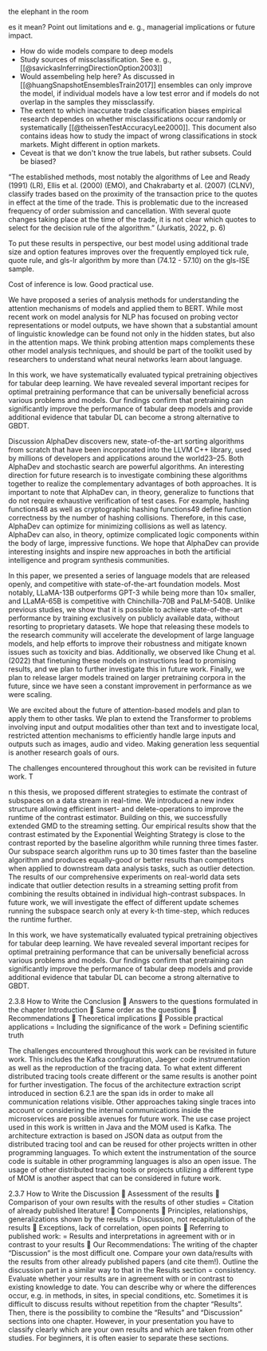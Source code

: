 

the elephant in the room


es it mean? Point out limitations and e. g., managerial implications or future impact.
- How do wide models compare to deep models
- Study sources of missclassification. See e. g., [[@savickasInferringDirectionOption2003]]
- Would assembeling help here? As discussed in [[@huangSnapshotEnsemblesTrain2017]] ensembles can only improve the model, if individual models have a low test error and if models do not overlap in the samples they missclassify.
- The extent to which inaccurate trade classification biases empirical research dependes on whether misclassifications occur randomly or systematically [[@theissenTestAccuracyLee2000]]. This document also contains ideas how to study the impact of wrong classifications in stock markets. Might different in option markets.
- Ceveat is that we don't know the true labels, but rather subsets. Could be biased?

“The established methods, most notably the algorithms of Lee and Ready (1991) (LR), Ellis et al. (2000) (EMO), and Chakrabarty et al. (2007) (CLNV), classify trades based on the proximity of the transaction price to the quotes in effect at the time of the trade. This is problematic due to the increased frequency of order submission and cancellation. With several quote changes taking place at the time of the trade, it is not clear which quotes to select for the decision rule of the algorithm.” (Jurkatis, 2022, p. 6)

To put these results in perspective, our best model using additional trade size and option features improves over the frequently employed tick rule, quote rule, and gls-lr algorithm by more than (74.12 - 57.10) on the gls-ISE sample. 

Cost of inference is low. Good practical use.



We have proposed a series of analysis methods for understanding the attention mechanisms of models and applied them to BERT. While most recent work on model analysis for NLP has focused on probing vector representations or model outputs, we have shown that a substantial amount of linguistic knowledge can be found not only in the hidden states, but also in the attention maps. We think probing attention maps complements these other model analysis techniques, and should be part of the toolkit used by researchers to understand what neural networks learn about language.

In this work, we have systematically evaluated typical pretraining objectives for tabular deep learning. We have revealed several important recipes for optimal pretraining performance that can be universally beneficial across various problems and models. Our findings confirm that pretraining can significantly improve the performance of tabular deep models and provide additional evidence that tabular DL can become a strong alternative to GBDT.


Discussion AlphaDev discovers new, state-of-the-art sorting algorithms from scratch that have been incorporated into the LLVM C++ library, used by millions of developers and applications around the world23–25. Both AlphaDev and stochastic search are powerful algorithms. An interesting direction for future research is to investigate combining these algorithms together to realize the complementary advantages of both approaches. It is important to note that AlphaDev can, in theory, generalize to functions that do not require exhaustive verification of test cases. For example, hashing functions48 as well as cryptographic hashing functions49 define function correctness by the number of hashing collisions. Therefore, in this case, AlphaDev can optimize for minimizing collisions as well as latency. AlphaDev can also, in theory, optimize complicated logic components within the body of large, impressive functions. We hope that AlphaDev can provide interesting insights and inspire new approaches in both the artificial intelligence and program synthesis communities.

In this paper, we presented a series of language models that are released openly, and competitive with state-of-the-art foundation models. Most notably, LLaMA-13B outperforms GPT-3 while being more than 10× smaller, and LLaMA-65B is competitive with Chinchilla-70B and PaLM-540B. Unlike previous studies, we show that it is possible to achieve state-of-the-art performance by training exclusively on publicly available data, without resorting to proprietary datasets. We hope that releasing these models to the research community will accelerate the development of large language models, and help efforts to improve their robustness and mitigate known issues such as toxicity and bias. Additionally, we observed like Chung et al. (2022) that finetuning these models on instructions lead to promising results, and we plan to further investigate this in future work. Finally, we plan to release larger models trained on larger pretraining corpora in the future, since we have seen a constant improvement in performance as we were scaling.

We are excited about the future of attention-based models and plan to apply them to other tasks. We plan to extend the Transformer to problems involving input and output modalities other than text and to investigate local, restricted attention mechanisms to efficiently handle large inputs and outputs such as images, audio and video. Making generation less sequential is another research goals of ours.

The challenges encountered throughout this work can be revisited in future work. T

n this thesis, we proposed different strategies to estimate the contrast of subspaces on a data stream in real-time. We introduced a new index structure allowing efficient insert- and delete-operations to improve the runtime of the contrast estimator. Building on this, we successfully extended GMD to the streaming setting. Our empirical results show that the contrast estimated by the Exponential Weighting Strategy is close to the contrast reported by the baseline algorithm while running three times faster. Our subspace search algorithm runs up to 30 times faster than the baseline algorithm and produces equally-good or better results than competitors when applied to downstream data analysis tasks, such as outlier detection. The results of our comprehensive experiments on real-world data sets indicate that outlier detection results in a streaming setting profit from combining the results obtained in individual high-contrast subspaces. In future work, we will investigate the effect of different update schemes running the subspace search only at every k-th time-step, which reduces the runtime further.

In this work, we have systematically evaluated typical pretraining objectives for tabular deep learning. We have revealed several important recipes for optimal pretraining performance that can be universally beneficial across various problems and models. Our findings confirm that pretraining can significantly improve the performance of tabular deep models and provide additional evidence that tabular DL can become a strong alternative to GBDT.


2.3.8 How to Write the Conclusion  Answers to the questions formulated in the chapter Introduction  Same order as the questions  Recommendations  Theoretical implications  Possible practical applications = Including the significance of the work = Defining scientific truth


The challenges encountered throughout this work can be revisited in future work. This includes the Kafka configuration, Jaeger code instrumentation as well as the reproduction of the tracing data. To what extent different distributed tracing tools create different or the same results is another point for further investigation. The focus of the architecture extraction script introduced in section 6.2.1 are the span ids in order to make all communication relations visible. Other approaches taking single traces into account or considering the internal communications inside the microservices are possible avenues for future work. The use case project used in this work is written in Java and the MOM used is Kafka. The architecture extraction is based on JSON data as output from the distributed tracing tool and can be reused for other projects written in other programming languages. To which extent the instrumentation of the source code is suitable in other programming languages is also an open issue. The usage of other distributed tracing tools or projects utilizing a different type of MOM is another aspect that can be considered in future work.


2.3.7 How to Write the Discussion  Assessment of the results  Comparison of your own results with the results of other studies = Citation of already published literature!  Components  Principles, relationships, generalizations shown by the results = Discussion, not recapitulation of the results  Exceptions, lack of correlation, open points  Referring to published work: = Results and interpretations in agreement with or in contrast to your results  Our Recommendations: The writing of the chapter “Discussion” is the most difficult one. Compare your own data/results with the results from other already published papers (and cite them!). Outline the discussion part in a similar way to that in the Results section = consistency. Evaluate whether your results are in agreement with or in contrast to existing knowledge to date. You can describe why or where the differences occur, e.g. in methods, in sites, in special conditions, etc. Sometimes it is difficult to discuss results without repetition from the chapter “Results”. Then, there is the possibility to combine the “Results” and “Discussion” sections into one chapter. However, in your presentation you have to classify clearly which are your own results and which are taken from other studies. For beginners, it is often easier to separate these sections.

